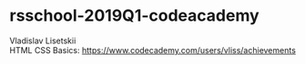 # rsschool-2019Q1-codeacademy
Vladislav Lisetskii<br>
HTML CSS Basics: https://www.codecademy.com/users/vliss/achievements
